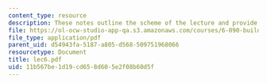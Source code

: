 ```yaml
---
content_type: resource
description: These notes outline the scheme of the lecture and provide study problems.
file: https://ol-ocw-studio-app-qa.s3.amazonaws.com/courses/6-090-building-programming-experience-a-lead-in-to-6-001-january-iap-2005/11b567be1d19cd658d605e2f08b60d5f_lec6.pdf
file_type: application/pdf
parent_uid: d54943fa-5187-a805-d568-509751968066
resourcetype: Document
title: lec6.pdf
uid: 11b567be-1d19-cd65-8d60-5e2f08b60d5f
---
```

